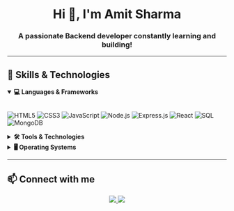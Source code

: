 <h1 align="center">Hi 👋, I'm Amit Sharma </h1>
<h3 align="center">A passionate Backend  developer constantly learning and building!</h3>

---

## 🚀 Skills & Technologies

<details open>
  <summary><strong>💻 Languages & Frameworks</strong></summary>
  <br/>

  ![HTML5](https://img.shields.io/badge/HTML5-E34F26?style=flat&logo=html5&logoColor=white)
  ![CSS3](https://img.shields.io/badge/CSS3-1572B6?style=flat&logo=css3&logoColor=white)
  ![JavaScript](https://img.shields.io/badge/JavaScript-F7DF1E?style=flat&logo=javascript&logoColor=black)
  ![Node.js](https://img.shields.io/badge/Node.js-339933?style=flat&logo=nodedotjs&logoColor=white)
  ![Express.js](https://img.shields.io/badge/Express.js-000000?style=flat&logo=express&logoColor=white)
  ![React](https://img.shields.io/badge/React-20232A?style=flat&logo=react&logoColor=61DAFB)
  ![SQL](https://img.shields.io/badge/SQL-4479A1?style=flat&logo=postgresql&logoColor=white)
  ![MongoDB](https://img.shields.io/badge/MongoDB-4EA94B?style=flat&logo=mongodb&logoColor=white)
 

</details>

<details>
  <summary><strong>🛠 Tools & Technologies</strong></summary>
  <br/>

  ![VS Code](https://img.shields.io/badge/VS%20Code-007ACC?style=flat&logo=visual-studio-code&logoColor=white)
  ![IntelliJ IDEA](https://img.shields.io/badge/IntelliJ%20IDEA-000000?style=flat&logo=intellij-idea&logoColor=white)
  ![Git](https://img.shields.io/badge/Git-F05032?style=flat&logo=git&logoColor=white)
  ![Docker](https://img.shields.io/badge/Docker-2496ED?style=flat&logo=docker&logoColor=white)
  ![VPS](https://img.shields.io/badge/VPS-3B3B3B?style=flat&logo=linux&logoColor=white)

</details>

<details>
  <summary><strong>🖥 Operating Systems</strong></summary>
  <br/>

  ![Linux](https://img.shields.io/badge/Linux-FCC624?style=flat&logo=linux&logoColor=black)
  ![macOS](https://img.shields.io/badge/macOS-000000?style=flat&logo=apple&logoColor=white)
  ![Windows](https://img.shields.io/badge/Windows-0078D6?style=flat&logo=windows&logoColor=white)

</details>



---

## 📫 Connect with me

<p align="center">
  <a href="https://www.linkedin.com/in/amitsh1908/" target="_blank">
    <img src="https://img.shields.io/badge/LinkedIn-blue?style=flat&logo=linkedin&logoColor=white" />
  </a>
  <a href="mailto:amitsh1908@gmail.com">
    <img src="https://img.shields.io/badge/Email-D14836?style=flat&logo=gmail&logoColor=white" />
  </a>
</p>
